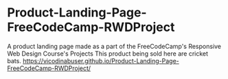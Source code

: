 # Product-Landing-Page-FreeCodeCamp-RWDProject

A product landing page made as a part of the FreeCodeCamp's Responsive Web Design Course's Projects
This product being sold here are cricket bats.
https://vicodinabuser.github.io/Product-Landing-Page-FreeCodeCamp-RWDProject/
